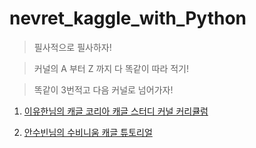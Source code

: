 # nevret_kaggle_with_Python

> 필사적으로 필사하자!

> 커널의 A 부터 Z 까지 다 똑같이 따라 적기!

> 똑같이 3번적고 다음 커널로 넘어가자!

1. [이유한님의 캐글 코리아 캐글 스터디 커널 커리큘럼](https://kaggle-kr.tistory.com/32)

2. [안수빈님의 수비니움 캐글 튜토리얼](https://subinium.github.io/kaggle-tutorial/titanic#%EC%88%98%EB%B9%84%EB%8B%88%EC%9B%80%EC%9D%98-%ED%8A%9C%ED%86%A0%EB%A6%AC%EC%96%BC)
